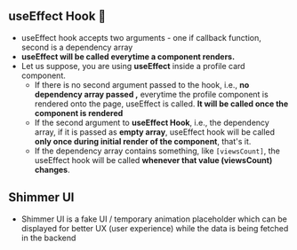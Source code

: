 ## useEffect Hook 🚀

- useEffect hook accepts two arguments - one if callback function, second is a dependency array
- **useEffect will be called everytime a component renders.**
- Let us suppose, you are using **useEffect** inside a profile card component.
  - If there is no second argument passed to the hook, i.e., **no dependency array passed ,** everytime the profile component is rendered onto the page, useEffect is called. **It will be called once the component is rendered**
  - If the second argument to **useEffect Hook**, i.e., the dependency array, if it is passed as **empty array**, useEffect hook will be called **only once during initial render of the component**, that's it.
  - If the dependency array contains something, like `[viewsCount]`, the useEffect hook will be called **whenever that value (viewsCount) changes**.

## Shimmer UI

- Shimmer UI is a fake UI / temporary animation placeholder which can be displayed for better UX (user experience) while the data is being fetched in the backend
